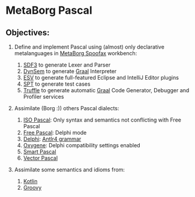 # MetaBorg Pascal

## Objectives:

1. Define and implement Pascal using (almost) only declarative metalanguages in [MetaBorg Spoofax](https://www.metaborg.org/) workbench:
   1. [SDF3](https://www.metaborg.org/en/latest/source/langdev/meta/lang/sdf3/index.html) to generate Lexer and Parser
   2. [DynSem](https://www.metaborg.org/en/latest/source/langdev/meta/lang/dynsem/index.html) to generate [Graal](http://www.oracle.com/technetwork/oracle-labs/program-languages/overview/index.html) Interpreter
   3. [ESV](https://www.metaborg.org/en/latest/source/langdev/meta/lang/esv.html) to generate full-featured Eclipse and IntelliJ Editor plugins
   4. [SPT](https://www.metaborg.org/en/latest/source/langdev/meta/lang/spt/index.html) to generate test cases
   5. [Truffle](https://github.com/oracle/graal/tree/master/truffle) to generate automatic [Graal](https://www.graalvm.org/) Code Generator, Debugger and Profiler services 
   
2. Assimilate (Borg :)) others Pascal dialects: 
   1. [ISO Pascal](http://www.pascal-central.com/iso7185.html): Only syntax and semantics not conflicting with Free Pascal
   2. [Free Pascal](https://www.freepascal.org/docs-html/current/ref/ref.html): Delphi mode 
   3. [Delphi](http://docwiki.embarcadero.com/RADStudio/Rio/en/Delphi_Language_Guide_Index): [Antlr4 grammar](https://github.com/gotthardsen/Delphi-ANTRL4-Grammar/blob/master/Delphi.g4)
   4. [Oxygene](https://docs.elementscompiler.com/Oxygene/Delphi/): Delphi compatibility settings enabled
   5. [Smart Pascal](http://samples.leanpub.com/asmartbook-sample.pdf)
   6. [Vector Pascal](https://ufpr.dl.sourceforge.net/project/vectorpascalcom/manual.pdf)
  
3. Assimilate some semantics and idioms from:
   1. [Kotlin](https://kotlinlang.org/docs/reference/)
   2. [Groovy](http://groovy-lang.org/documentation.html)
